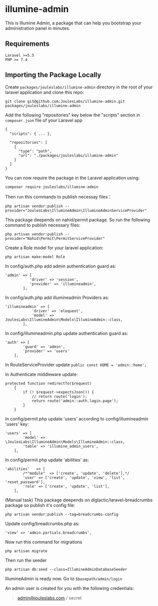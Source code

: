 # illumine-admin
This is Illumine Admin, a package that can help you bootstrap your administration panel in minutes.

## Requirements
```
Laravel >=5.5
PHP >= 7.4
```

## Importing the Package Locally

Create `packages/jouleslabs/illumine-admin` directory in the root of your laravel application and clone this repo: 
```
git clone git@github.com:JoulesLabs/illumine-admin.git packages/jouleslabs/illumine-admin
```

Add the following "repositories" key below the "scripts" section in `composer.json` file of your Laravel app
```
{
  "scripts": { ... },

  "repositories": [
    {
      "type": "path",
      "url": "./packages/jouleslabs/illumine-admin"
    }
  ]
}
```

You can now require the package in the Laravel application using:
```
composer require jouleslabs/illumine-admin
```
Then run this commands to publish necessay files：
```
php artisan vendor:publish --provider="JoulesLabs\IllumineAdmin\IllumineAdminServiceProvider"
```

This package deepends on nahid/permit package. So run the following command to publish necessary files:
```
php artisan vendor:publish --provider="Nahid\Permit\PermitServiceProvider"
```

Create a Role model for your laravel application:
```
php artisan make:model Role
```

In config/auth.php add admin authentication guard as:
```
'admin' => [
           'driver' => 'session',
           'provider' => 'illumineadmin',
        ],
```

In config/auth.php add illumineadmin Providers as:
```
'illumineadmin' => [
            'driver' => 'eloquent',
            'model' => JoulesLabs\IllumineAdmin\Models\IllumineAdmin::class,
        ],
```

In config/illumineadmin.php update authentication guard as:
```
'auth' => [
        'guard' => 'admin',
        'provider' => 'users'
    ],
```
In RouteServiceProvider update `public const HOME = 'admin::home';`

In Authenticate middleware update:
```
protected function redirectTo($request)
    {
        if (! $request->expectsJson()) {
            // return route('login');
            return route('admin::auth.login.page');
        }
    }
```

In config/permit.php update 'users' according to config/illumineadmin 'users' key:
```
'users' => [
        'model' => \JoulesLabs\IllumineAdmin\Models\IllumineAdmin::class,
        'table' => 'illumine_admin_users',
    ],
```
In config/permit.php update 'abilities' as:
```
'abilities'   => [
        /*"module"  => ['create', 'update', 'delete'],*/
        'user' => ['create', 'update', 'view', 'list', 'reset_password'],
        'role' => ['create', 'update', 'list'],
    ],
```

(Manual task) This package deepends on diglactic/laravel-breadcrumbs package so publish it's config file:
```
php artisan vendor:publish --tag=breadcrumbs-config
```

Update config/breadcrumbs.php as:
```
'view' => 'admin.partials.breadcrumbs',
```

Now run this command for migrations 
```
php artisan migrate
```
Then run the seeder 
```
php artisan db:seed --class=IllumineAdminDatabaseSeeder
```

IllumineAdmin is ready now. Go to `$basepath/admin/login`

An admin user is created for you with the following credentials:
> admin@jouleslabs.com /
> secret
